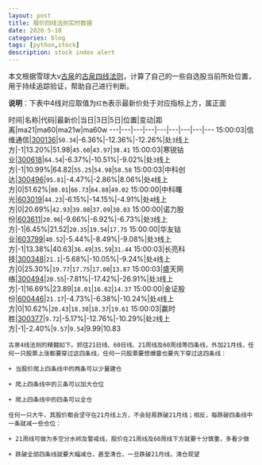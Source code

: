 ```yaml
---
layout: post
title: 股价四线法则实时数据
date: 2020-5-10
categories: blog
tags: [python,stock]
description: stock index alert
---
```



本文根据雪球大v[古泉](https://xueqiu.com/u/7148646888)的[古泉四线法则](https://xueqiu.com/7148646888/130498192)，计算了自己的一些自选股当前所处位置，用于持续追踪验证，帮助自己进行判断。

**说明**：下表中4线对应取值为`红色`表示最新价处于对应指标上方，属正面

时间|名称|代码|最新价|当日|3日|5日|位置|变动|距离|ma21|ma60|ma21w|ma60w
---|---|---|---|---|---|---|---|---
15:00:03|信维通信|[300136](https://xueqiu.com/S/SZ300136)|`50.34`|-6.36%|-12.36%|-12.26%|处`3`线上方|-1|13.20%|51.98|`45.60`|`43.97`|`38.41`
15:00:03|寒锐钴业|[300618](https://xueqiu.com/S/SZ300618)|`64.54`|-6.37%|-10.51%|-9.02%|处`3`线上方|-1|10.99%|64.82|`55.25`|`54.98`|`58.58`
15:00:03|中科创达|[300496](https://xueqiu.com/S/SZ300496)|`95.81`|-4.47%|-2.86%|8.06%|处`4`线上方|0|51.62%|`80.01`|`66.73`|`64.88`|`49.02`
15:00:00|中科曙光|[603019](https://xueqiu.com/S/SH603019)|`44.23`|-6.15%|-14.15%|-4.91%|处`4`线上方|0|20.69%|`42.93`|`39.08`|`37.09`|`30.03`
15:00:00|诺力股份|[603611](https://xueqiu.com/S/SH603611)|`20.96`|-9.66%|-6.92%|-6.73%|处`3`线上方|-1|6.45%|21.52|`20.35`|`19.54`|`17.75`
15:00:00|华友钴业|[603799](https://xueqiu.com/S/SH603799)|`40.52`|-5.44%|-8.49%|-9.08%|处`3`线上方|-1|13.38%|40.63|`36.49`|`35.59`|`31.44`
15:00:03|长亮科技|[300348](https://xueqiu.com/S/SZ300348)|`21.1`|-5.68%|-10.05%|-9.24%|处`4`线上方|0|25.30%|`19.77`|`17.75`|`17.08`|`13.87`
15:00:03|盛天网络|[300494](https://xueqiu.com/S/SZ300494)|`20.55`|-7.81%|-17.42%|-26.91%|处`3`线上方|-1|16.69%|23.89|`18.01`|`16.62`|`14.37`
15:00:00|金证股份|[600446](https://xueqiu.com/S/SH600446)|`21.17`|-4.73%|-6.38%|-10.24%|处`4`线上方|0|10.62%|`20.43`|`18.30`|`18.37`|`19.61`
15:00:03|赢时胜|[300377](https://xueqiu.com/S/SZ300377)|`9.72`|-5.17%|-12.76%|-10.29%|处`2`线上方|-1|-2.40%|`9.57`|`9.54`|9.99|10.83

```
古泉4线法则的精髓如下。抓住21日线、60日线、21周线及60周线等四条线，外加21月线，任何一只股票上涨都要穿过这四条线，任何一只股票要想爆雷也要先下穿过这四条线：

+ 当股价爬上四条线中的两条可以少量建仓

+ 爬上四条线中的三条可以加大仓位

+ 爬上四条线中的四条可以全仓

任何一只大牛，其股价都会坚守在21月线上方，不会轻易跌破21月线；相反，每跌破四条线中一条就减一些仓位：

+ 21周线可做为多空分水岭及警戒线，股价在21周线及60周线下方就要十分慎重，多看少做

+ 跌破全部四条线就要大幅减仓，甚至清仓，一旦跌破21月线，清仓观望
```